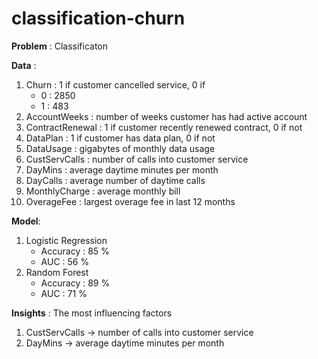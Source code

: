 # classification-churn

**Problem** : Classificaton

**Data** : 
1.  Churn : 1 if customer cancelled service, 0 if 
    - 0 : 2850
    - 1 : 483
2.  AccountWeeks : number of weeks customer has had active account
3.  ContractRenewal : 1 if customer recently renewed contract, 0 if not
4.  DataPlan : 1 if customer has data plan, 0 if not
5.  DataUsage : gigabytes of monthly data usage
6.  CustServCalls : number of calls into customer service
7.  DayMins : average daytime minutes per month
8.  DayCalls : average number of daytime calls
9.  MonthlyCharge : average monthly bill 
10. OverageFee : largest overage fee in last 12 months

**Model**: 
1. Logistic Regression
    - Accuracy : 85 %
    - AUC : 56 %
2. Random Forest
    - Accuracy : 89 %
    - AUC : 71 %

**Insights** : The most influencing factors
1. CustServCalls -> number of calls into customer service
2. DayMins  -> average daytime minutes per month
